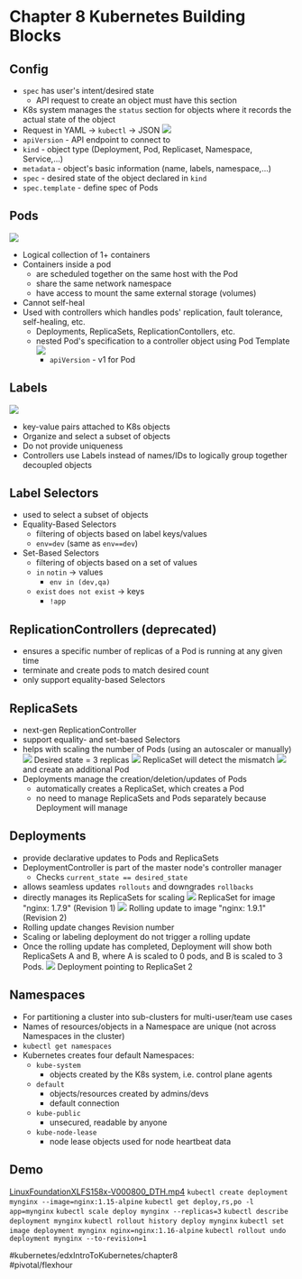 # Chapter 8 Kubernetes Building Blocks
## Config
- `spec` has user's intent/desired state
	- API request to create an object must have this section
- K8s system manages the  `status` section for objects where it records the actual state of the object
- Request in YAML -> `kubectl` -> JSON
![](Chapter%208%20Kubernetes%20Building%20Blocks/Screen%20Shot%202019-08-17%20at%202.42.58%20PM.png)
- `apiVersion`  - API endpoint to connect to
- `kind` - object type (Deployment, Pod, Replicaset, Namespace, Service,...)
- `metadata` - object's basic information (name, labels, namespace,...)
- `spec` - desired state of the object declared in `kind`
- `spec.template` - define spec of Pods


## Pods
![](Chapter%208%20Kubernetes%20Building%20Blocks/Screen%20Shot%202019-08-17%20at%206.42.41%20PM.png)
- Logical collection of 1+ containers
- Containers inside a pod
	- are scheduled together on the same host with the Pod
	- share the same network namespace
	- have access to mount the same external storage (volumes)
- Cannot self-heal
- Used with controllers which handles pods' replication, fault tolerance, self-healing, etc.
	- Deployments, ReplicaSets, ReplicationContollers, etc.
	- nested Pod's specification to a controller object using Pod Template
	![](Chapter%208%20Kubernetes%20Building%20Blocks/Screen%20Shot%202019-08-17%20at%206.47.51%20PM.png)
		- `apiVersion` - v1 for Pod


## Labels
![](Chapter%208%20Kubernetes%20Building%20Blocks/Screen%20Shot%202019-08-17%20at%206.49.00%20PM.png)
- key-value pairs attached to K8s objects
- Organize and select a subset of objects
- Do not provide uniqueness
- Controllers use Labels instead of names/IDs to logically group together decoupled objects

## Label Selectors
- used to select a subset of objects
- Equality-Based Selectors
	- filtering of objects based on label keys/values
	- `env=dev` (same as `env==dev`)
- Set-Based Selectors
	- filtering of objects based on a set of values
	- `in` `notin` -> values
		- `env in (dev,qa)`
	- `exist` `does not exist` -> keys
		- `!app`


## ReplicationControllers (deprecated)
- ensures a specific number of replicas of a Pod is running at any given time
- terminate and create pods to match desired count
- only support equality-based Selectors

## ReplicaSets
- next-gen ReplicationController
- support equality- and set-based Selectors
- helps with scaling the number of Pods (using an autoscaler or manually)
![](Chapter%208%20Kubernetes%20Building%20Blocks/Screen%20Shot%202019-08-18%20at%203.46.57%20PM.png) Desired state = 3 replicas
![](Chapter%208%20Kubernetes%20Building%20Blocks/Screen%20Shot%202019-08-18%20at%203.47.30%20PM.png) ReplicaSet will detect the mismatch
![](Chapter%208%20Kubernetes%20Building%20Blocks/Screen%20Shot%202019-08-18%20at%203.47.57%20PM.png) and create an additional Pod
- Deployments manage the creation/deletion/updates of Pods
	- automatically creates a ReplicaSet, which creates a Pod
	- no need to manage ReplicaSets and Pods separately because Deployment will manage


## Deployments
- provide declarative updates to Pods and ReplicaSets
- DeploymentController is part of the master node's controller manager
	- Checks `current_state == desired_state`
- allows seamless updates `rollouts` and downgrades `rollbacks`
- directly manages its ReplicaSets for scaling
![](Chapter%208%20Kubernetes%20Building%20Blocks/Screen%20Shot%202019-08-18%20at%204.04.31%20PM.png) ReplicaSet for image "nginx: 1.7.9" (Revision 1)
![](Chapter%208%20Kubernetes%20Building%20Blocks/Screen%20Shot%202019-08-18%20at%204.06.00%20PM.png) Rolling update to image "nginx: 1.9.1" (Revision 2)
- Rolling update changes Revision number
- Scaling or labeling deployment do not trigger a rolling update
- Once the rolling update has completed, Deployment will show both ReplicaSets A and B, where A is scaled to 0 pods, and B is scaled to 3 Pods.
![](Chapter%208%20Kubernetes%20Building%20Blocks/Screen%20Shot%202019-08-18%20at%204.08.47%20PM.png) Deployment pointing to ReplicaSet 2


## Namespaces
- For partitioning a cluster into sub-clusters for multi-user/team use cases
- Names of resources/objects in a Namespace are unique (not across Namespaces in the cluster)
- `kubectl get namespaces`
- Kubernetes creates four default Namespaces:
	- `kube-system`
		- objects created by the K8s system, i.e. control plane agents
	- `default`
		- objects/resources created by admins/devs
		- default connection
	- `kube-public`
		- unsecured, readable by anyone
	- `kube-node-lease`
		- node lease objects used for node heartbeat data

## Demo
<a href='LinuxFoundationXLFS158x-V000800_DTH.mp4'>LinuxFoundationXLFS158x-V000800_DTH.mp4</a>
`kubectl create deployment mynginx --image=nginx:1.15-alpine`
`kubectl get deploy,rs,po -l app=mynginx`
`kubectl scale deploy mynginx --replicas=3`
`kubectl describe deployment mynginx`
`kubectl rollout history deploy mynginx`
`kubectl set image deployment mynginx nginx=nginx:1.16-alpine`
`kubectl rollout undo deployment mynginx --to-revision=1`



#kubernetes/edxIntroToKubernetes/chapter8	
#pivotal/flexhour